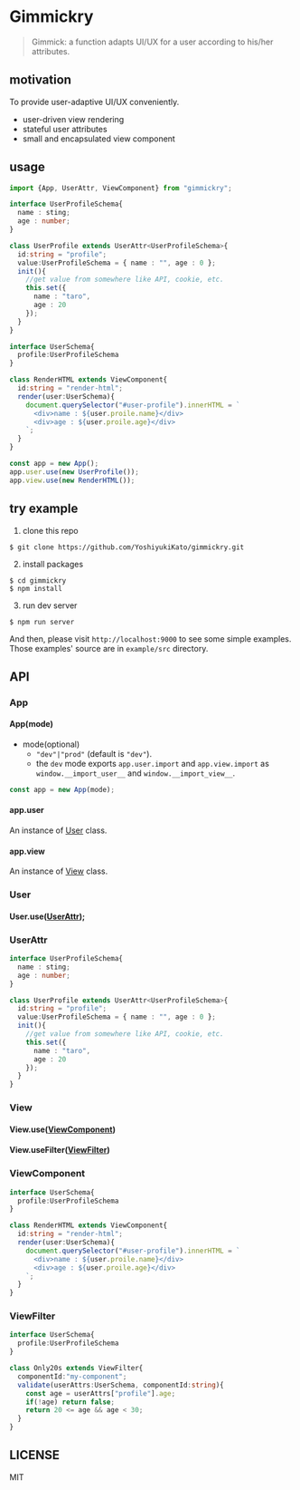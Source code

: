 # Gimmickry
> Gimmick: a function adapts UI/UX for a user according to his/her attributes.

## motivation
To provide user-adaptive UI/UX conveniently.

- user-driven view rendering
- stateful user attributes
- small and encapsulated view component

## usage

```ts
import {App, UserAttr, ViewComponent} from "gimmickry";

interface UserProfileSchema{
  name : sting;
  age : number;
}

class UserProfile extends UserAttr<UserProfileSchema>{
  id:string = "profile";
  value:UserProfileSchema = { name : "", age : 0 };
  init(){
    //get value from somewhere like API, cookie, etc.
    this.set({
      name : "taro",
      age : 20
    });
  }
}

interface UserSchema{
  profile:UserProfileSchema
}

class RenderHTML extends ViewComponent{
  id:string = "render-html";
  render(user:UserSchema){
    document.querySelector("#user-profile").innerHTML = `
      <div>name : ${user.proile.name}</div>
      <div>age : ${user.proile.age}</div>
    `;
  }
}

const app = new App();
app.user.use(new UserProfile());
app.view.use(new RenderHTML());
```

## try example
1. clone this repo

```console
$ git clone https://github.com/YoshiyukiKato/gimmickry.git
```

2. install packages
```console
$ cd gimmickry
$ npm install
```

3. run dev server
```console
$ npm run server
```

And then, please visit `http://localhost:9000` to see some simple examples.
Those examples' source are in `example/src` directory.

## API
### App
#### App(mode)
- mode(optional)
  - `"dev"|"prod"` (default is `"dev"`).
  - the `dev` mode exports `app.user.import` and `app.view.import` as `window.__import_user__` and `window.__import_view__`.

```ts
const app = new App(mode);
```

#### app.user
An instance of [User](#user) class.
#### app.view
An instance of [View](#view) class.
### User
#### User.use([UserAttr](#userattr));
### UserAttr
```ts
interface UserProfileSchema{
  name : sting;
  age : number;
}

class UserProfile extends UserAttr<UserProfileSchema>{
  id:string = "profile";
  value:UserProfileSchema = { name : "", age : 0 };
  init(){
    //get value from somewhere like API, cookie, etc.
    this.set({
      name : "taro",
      age : 20
    });
  }
}
```

### View
#### View.use([ViewComponent](#viewcomponent))
#### View.useFilter([ViewFilter](#viewfilter))
### ViewComponent
```ts
interface UserSchema{
  profile:UserProfileSchema
}

class RenderHTML extends ViewComponent{
  id:string = "render-html";
  render(user:UserSchema){
    document.querySelector("#user-profile").innerHTML = `
      <div>name : ${user.proile.name}</div>
      <div>age : ${user.proile.age}</div>
    `;
  }
}
```

### ViewFilter
```ts
interface UserSchema{
  profile:UserProfileSchema
}

class Only20s extends ViewFilter{
  componentId:"my-component";
  validate(userAttrs:UserSchema, componentId:string){
    const age = userAttrs["profile"].age;
    if(!age) return false;
    return 20 <= age && age < 30;
  }
}
```

## LICENSE
MIT
